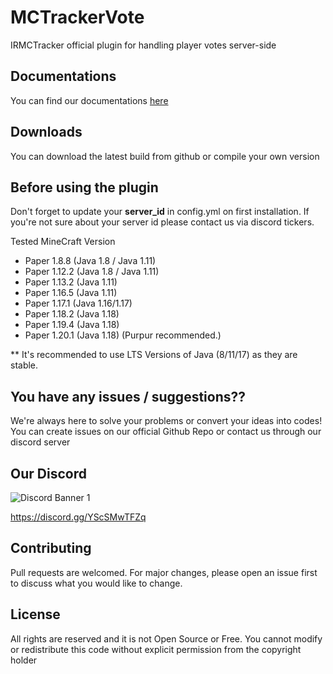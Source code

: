 # MCTrackerVote

IRMCTracker official plugin for handling player votes server-side

## Documentations

You can find our documentations [here](https://docs.mctracker.ir/mctrackervote-plugin/overview)

## Downloads

You can download the latest build from github or compile your own version

## Before using the plugin

Don't forget to update your **server_id** in config.yml on first installation. If you're not sure about your server id
please contact us via discord tickers.

Tested MineCraft Version

- Paper 1.8.8 (Java 1.8 / Java 1.11)
- Paper 1.12.2 (Java 1.8 / Java 1.11)
- Paper 1.13.2 (Java 1.11)
- Paper 1.16.5 (Java 1.11)
- Paper 1.17.1 (Java 1.16/1.17)
- Paper 1.18.2 (Java 1.18)
- Paper 1.19.4 (Java 1.18)
- Paper 1.20.1 (Java 1.18) (Purpur recommended.)

** It's recommended to use LTS Versions of Java (8/11/17) as they are stable.

## You have any issues / suggestions??

We're always here to solve your problems or convert your ideas into codes! You can create issues on our official Github
Repo or contact us through our discord server

## Our Discord

<img src="https://discordapp.com/api/guilds/866287155641843722/widget.png?style=banner1" alt="Discord Banner 1"/>

https://discord.gg/YScSMwTFZq

## Contributing

Pull requests are welcomed. For major changes, please open an issue first to discuss what you would like to change.

## License

All rights are reserved and it is not Open Source or Free. You cannot modify or redistribute this code without explicit
permission from the copyright holder
